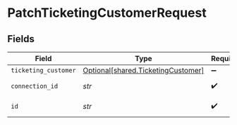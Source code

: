 # PatchTicketingCustomerRequest


## Fields

| Field                                                                          | Type                                                                           | Required                                                                       | Description                                                                    |
| ------------------------------------------------------------------------------ | ------------------------------------------------------------------------------ | ------------------------------------------------------------------------------ | ------------------------------------------------------------------------------ |
| `ticketing_customer`                                                           | [Optional[shared.TicketingCustomer]](../../models/shared/ticketingcustomer.md) | :heavy_minus_sign:                                                             | N/A                                                                            |
| `connection_id`                                                                | *str*                                                                          | :heavy_check_mark:                                                             | ID of the connection                                                           |
| `id`                                                                           | *str*                                                                          | :heavy_check_mark:                                                             | ID of the Customer                                                             |